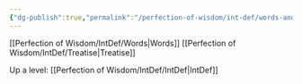 ```yaml
---
{"dg-publish":true,"permalink":"/perfection-of-wisdom/int-def/words-and-treatises/"}
---
```


[[Perfection of Wisdom/IntDef/Words\|Words]]
[[Perfection of Wisdom/IntDef/Treatise\|Treatise]]

Up a level: [[Perfection of Wisdom/IntDef/IntDef\|IntDef]]